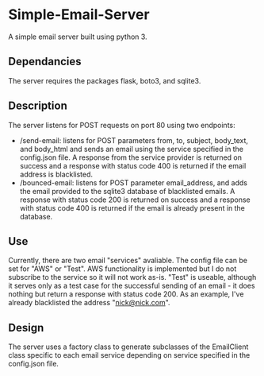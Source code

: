 # Simple-Email-Server
A simple email server built using python 3. 

## Dependancies
The server requires the packages flask, boto3, and sqlite3.

## Description
The server listens for POST requests on port 80 using two endpoints:
  - /send-email: listens for POST parameters from, to, subject, body_text, and body_html and sends an email using the service specified in the config.json file. A response from the service provider is returned on success and a response with status code 400 is returned if the email address is blacklisted.
  - /bounced-email: listens for POST parameter email_address, and adds the email provided to the sqlite3 database of blacklisted emails. A response with status code 200 is returned on success and a response with status code 400 is returned if the email is already present in the database.

## Use
Currently, there are two email "services" avaliable. The config file can be set for "AWS" or "Test". AWS functionality is implemented but I do not subscribe to the service so it will not work as-is. "Test" is useable, although it serves only as a test case for the successful sending of an email - it does nothing but return a response with status code 200. As an example, I've already blacklisted the address "nick@nick.com".

## Design
The server uses a factory class to generate subclasses of the EmailClient class specific to each email service depending on service specified in the config.json file.
